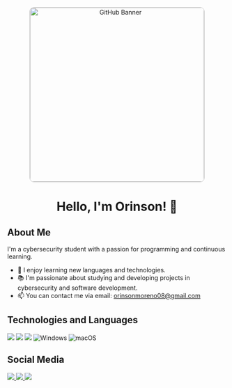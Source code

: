 <!DOCTYPE html>
<html>
<head>
</head>
<body style="text-align: center;">

<a href="https://github.com/Orinson">
   <img src="https://media.giphy.com/media/hun4DFmfnDId3lid5b/giphy.gif" alt="GitHub Banner" style="max-width: 100%; width: 400px; display: block; margin: 0 auto; border: 1px solid #ccc; border-radius: 10px;">
</a>

<h1>Hello, I'm Orinson! 👋</h1>

<div style="text-align: left; margin: 20px auto; max-width: 600px;">
  <h2>About Me</h2>

  <p>I'm a cybersecurity student with a passion for programming and continuous learning.</p>

  <ul>
    <li>🚀 I enjoy learning new languages and technologies.</li>
    <li>📚 I'm passionate about studying and developing projects in cybersecurity and software development.</li>
    <li>📫 You can contact me via email: <a href="mailto:orinsonmoreno08@gmail.com">orinsonmoreno08@gmail.com</a></li>
  </ul>
  <h2>Technologies and Languages</h2>
  <p>
    <img src="https://img.shields.io/badge/Python-%233776AB.svg?style=for-the-badge&logo=python&logoColor=white"> 
    <img src="https://img.shields.io/badge/Java-%23ED8B00.svg?style=for-the-badge&logo=java&logoColor=white"> 
    <img src="https://img.shields.io/badge/Linux-%23FCC624.svg?style=for-the-badge&logo=linux&logoColor=black"> 
    <img src="https://img.shields.io/badge/Windows-%230078D6.svg?style=for-the-badge&logo=windows&logoColor=white" alt="Windows">
    <img src="https://img.shields.io/badge/macOS-%23999999.svg?style=for-the-badge&logo=apple&logoColor=white" alt="macOS">
  </p>

  <h2>Social Media</h2>
  <p>
   <a href="https://www.linkedin.com/in/orinson-moreno-simiti-20596a238/">
      <img src="https://img.shields.io/badge/LinkedIn-%230077B5.svg?logo=LinkedIn&logoColor=white">
    </a>
    <a href="https://twitter.com/your-twitter-link">
      <img src="https://img.shields.io/badge/Twitter-%231DA1F2.svg?logo=Twitter&logoColor=white">
    </a>
    <a href="https://www.instagram.com/your-instagram-link">
      <img src="https://img.shields.io/badge/Instagram-%23E4405F.svg?logo=Instagram&logoColor=white">
    </a>
  </p>
</div>

</body>
</html>
